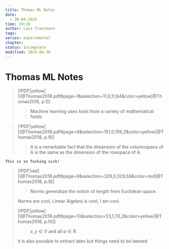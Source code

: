```yaml
---
title: Thomas ML Notes
date:
  - 30-04-2024
time: 19:19
author: Luca Trautmann
tags: 
series: experimental
chapter: 
status: Incomplete
modified: 2024-04-30
---
```

# Thomas ML Notes
> [!PDF|yellow] [[@Thomas2018.pdf#page=1&selection=11,0,11,64&color=yellow|@Thomas2018, p.1]]
> > Machine learning uses tools from a variety of mathematical fields

> [!PDF|yellow] [[@Thomas2018.pdf#page=9&selection=151,0,159,2&color=yellow|@Thomas2018, p.9]]
> > It is a remarkable fact that the dimension of the columnspace of A is the same as the dimension of the rowspace of A. 

`This is so fucking sick!`

> [!PDF|red] [[@Thomas2018.pdf#page=9&selection=329,0,329,59&color=red|@Thomas2018, p.9]]
> > Norms generalize the notion of length from Euclidean space.
> 
> Norms are cool, Linear Algebra is cool, I am cool. 

> [!PDF|yellow] [[@Thomas2018.pdf#page=10&selection=53,1,70,2&color=yellow|@Thomas2018, p.10]]
> > $x, y ∈ V$ and all $α ∈ R$. 
> 
> it is also possible to extract latex but things need to be latexed 
